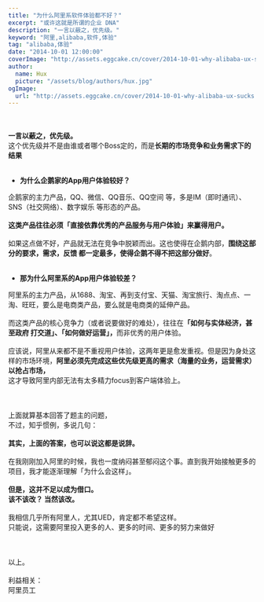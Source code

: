 ```yaml
---
title: "为什么阿里系软件体验都不好？"
excerpt: "或许这就是所谓的企业 DNA"
description: "一言以蔽之，优先级。"
keyword: "阿里,alibaba,软件,体验"
tag: "alibaba,体验"
date: "2014-10-01 12:00:00"
coverImage: "http://assets.eggcake.cn/cover/2014-10-01-why-alibaba-ux-sucks.jpg"
author:
  name: Hux
  picture: "/assets/blog/authors/hux.jpg"
ogImage:
  url: "http://assets.eggcake.cn/cover/2014-10-01-why-alibaba-ux-sucks.jpg"
---
```


<div >
    <br>
    <br><b>一言以蔽之，优先级。</b>
    <br>这个优先级并不是由谁或者哪个Boss定的，而是<b>长期的市场竞争和业务需求下的结果</b>
    <br>
    <br>
    <ul>
        <li><b>为什么企鹅家的App用户体验较好？</b>
        </li>
    </ul>
    企鹅家的主力产品，QQ、微信、QQ音乐、QQ空间 等，多是IM（即时通讯）、SNS（社交网络）、数字娱乐 等形态的产品。
    <br>
    <br><b>这类产品往往必须「直接依靠优秀的产品服务与用户体验」来赢得用户。</b>
    <br>
    <br>如果这点做不好，产品就无法在竞争中脱颖而出。这也使得在企鹅内部，<b>围绕这部分的要求，需求，反馈 </b><b>都一定最多，使得企鹅不得不把这部分做好</b>。
    <br>
    <br>
    <ul>
        <li><b>那为什么阿里系的App用户体验较差？</b>
        </li>
    </ul>
    阿里系的主力产品，从1688、淘宝、再到支付宝、天猫、淘宝旅行、淘点点、一淘、旺旺，要么是电商类产品，要么就是电商类的延伸产品。
    <br>
    <br>而这类产品的核心竞争力（或者说要做好的难处），往往在<b>「如何与实体经济，甚至政府 打交道」、</b><b>「如何做好运营」，</b>而非优秀的用户体验。
    <br>
    <br>应该说，阿里从来都不是不重视用户体验，这两年更是愈发重视。但是因为身处这样的市场环境，<b>阿里必须先完成这些优先级更高的需求（海量的业务，运营需求）以抢占市场，</b>
    <br>这才导致阿里内部无法有太多精力focus到客户端体验上。
    <br>
    <br>
    <br>
    <br>上面就算基本回答了题主的问题，
    <br>不过，知乎惯例，多说几句：
    <br>
    <br><b>其实，上面的答案，也可以说这都是说辞。</b>
    <br>
    <br>在我刚刚加入阿里的时候，我也一度纳闷甚至郁闷这个事。直到我开始接触更多的项目，我才能逐渐理解「为什么会这样」。
    <br>
    <br><b>但是，这并不足以成为借口。</b>
    <br><b>该不该改？ 当然该改。</b>
    <br>
    <br>我相信几乎所有阿里人，尤其UED，肯定都不希望这样。
    <br>只能说，这需要阿里投入更多的人、更多的时间、更多的努力来做好
    <br>
    <br>
    <br>
    <br>以上。
    <br>
    <br>利益相关：
    <br>阿里员工
    <br>
    <br>
</div>

